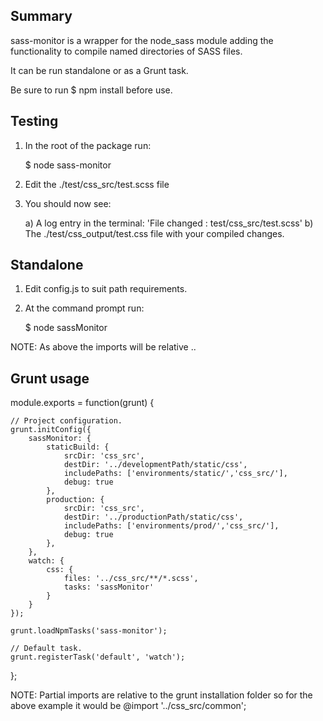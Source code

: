 ## Summary

sass-monitor is a wrapper for the node_sass module adding the functionality to compile named directories of SASS files.

It can be run standalone or as a Grunt task.

Be sure to run $ npm install before use.

## Testing

1) In the root of the package run:
	
	$ node sass-monitor
2) Edit the ./test/css_src/test.scss file
3) You should now see:

	a) A log entry in the terminal: 'File changed : test/css_src/test.scss'
	b) The ./test/css_output/test.css file with your compiled changes.


## Standalone

1) Edit config.js to suit path requirements.
2) At the command prompt run:

	$ node sassMonitor

NOTE: As above the imports will be relative ..


## Grunt usage

module.exports = function(grunt) {

	// Project configuration.
	grunt.initConfig({
		sassMonitor: {
			staticBuild: {
				srcDir: 'css_src',
				destDir: '../developmentPath/static/css',
				includePaths: ['environments/static/','css_src/'],
				debug: true
			},
			production: {
				srcDir: 'css_src',
				destDir: '../productionPath/static/css',
				includePaths: ['environments/prod/','css_src/'],
				debug: true
			},
		},
		watch: {
			css: {
				files: '../css_src/**/*.scss',
				tasks: 'sassMonitor'
			}
		}
	});

	grunt.loadNpmTasks('sass-monitor');

	// Default task.
	grunt.registerTask('default', 'watch');
};

NOTE: Partial imports are relative to the grunt installation folder so for the above example it would be @import '../css_src/common';
